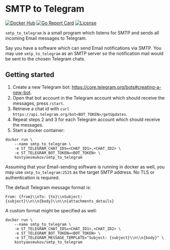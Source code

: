 # SMTP to Telegram

[![Docker Hub](https://img.shields.io/docker/pulls/kostyaesmukov/smtp_to_telegram.svg?style=flat-square)][Docker Hub]
[![Go Report Card](https://goreportcard.com/badge/github.com/KostyaEsmukov/smtp_to_telegram?style=flat-square)][Go Report Card]
[![License](https://img.shields.io/github/license/KostyaEsmukov/smtp_to_telegram.svg?style=flat-square)][License]

[Docker Hub]:      https://hub.docker.com/r/kostyaesmukov/smtp_to_telegram
[Go Report Card]:  https://goreportcard.com/report/github.com/KostyaEsmukov/smtp_to_telegram
[License]:         https://github.com/KostyaEsmukov/smtp_to_telegram/blob/master/LICENSE

`smtp_to_telegram` is a small program which listens for SMTP and sends
all incoming Email messages to Telegram.

Say you have a software which can send Email notifications via SMTP.
You may use `smtp_to_telegram` as an SMTP server so
the notification mail would be sent to the chosen Telegram chats.

## Getting started

1. Create a new Telegram bot: https://core.telegram.org/bots#creating-a-new-bot.
2. Open that bot account in the Telegram account which should receive
   the messages, press `/start`.
3. Retrieve a chat id with `curl https://api.telegram.org/bot<BOT_TOKEN>/getUpdates`.
4. Repeat steps 2 and 3 for each Telegram account which should receive the messages.
5. Start a docker container:

```
docker run \
    --name smtp_to_telegram \
    -e ST_TELEGRAM_CHAT_IDS=<CHAT_ID1>,<CHAT_ID2> \
    -e ST_TELEGRAM_BOT_TOKEN=<BOT_TOKEN> \
    kostyaesmukov/smtp_to_telegram
```

Assuming that your Email-sending software is running in docker as well,
you may use `smtp_to_telegram:2525` as the target SMTP address.
No TLS or authentication is required.

The default Telegram message format is:

```
From: {from}\\nTo: {to}\\nSubject: {subject}\\n\\n{body}\\n\\n{attachments_details}
```

A custom format might be specified as well:

```
docker run \
    --name smtp_to_telegram \
    -e ST_TELEGRAM_CHAT_IDS=<CHAT_ID1>,<CHAT_ID2> \
    -e ST_TELEGRAM_BOT_TOKEN=<BOT_TOKEN> \
    -e ST_TELEGRAM_MESSAGE_TEMPLATE="Subject: {subject}\\n\\n{body}" \
    kostyaesmukov/smtp_to_telegram
```
